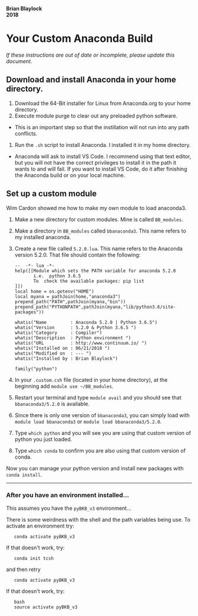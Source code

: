 **Brian Blaylock**  
**2018**

# Your Custom Anaconda Build


_If these instructions are out of date or incomplete, please update this document._

## Download and install Anaconda in your home directory. 
1. Download the 64-Bit installer for Linux from Anaconda.org to your home directory.
1. Execute module purge to clear out any preloaded python software.
 - This is an important step so that the instillation will not run into any path conflicts.
1. Run the `.sh` script to install Anaconda. I installed it in my home directory.
 - Anaconda will ask to install VS Code. I recommend using that text editor, but you will not have the correct privileges to install it in the path it wants to and will fail. If you want to install VS Code, do it after finishing the Anaconda build or on your local machine.

## Set up a custom module
Wim Cardon showed me how to make my own module to load anaconda3.
1. Make a new directory for custom modules. Mine is called `BB_modules`.
1. Make a directory in `BB_modules` called `bbanaconda3`. This name refers to my installed anaconda.
1. Create a new file called `5.2.0.lua`. This name refers to the Anaconda version 5.2.0. That file should contain the following:
       
       --  -*- lua -*-
       help([[Module which sets the PATH variable for anaconda 5.2.0
              i.e.  python 3.6.5
              To  check the available packages: pip list
       ]])
       local home = os.getenv("HOME")
       local myana = pathJoin(home,"anaconda3")
       prepend_path("PATH",pathJoin(myana,"bin"))
       prepend_path("PYTHONPATH",pathJoin(myana,"lib/python3.6/site-packages"))

       whatis("Name         : Anaconda 5.2.0 | Python 3.6.5")
       whatis("Version      : 5.2.0 & Python 3.6.5 ")
       whatis("Category     : Compiler")
       whatis("Description  : Python environment ")
       whatis("URL          : http://www.continuum.io/ ")
       whatis("Installed on : 06/21/2018 ")
       whatis("Modified on  : --- ")
       whatis("Installed by : Brian Blaylock")

       family("python")

1. In your `.custom.csh` file  (located in your home directory), at the beginning add `module use ~/BB_modules`.
1. Restart your terminal and type `module avail` and you should see that `bbanaconda3/5.2.0` is available.
1. Since there is only one version of `bbanaconda3`, you can simply load with `module load bbanaconda3` or `module load bbanaconda3/5.2.0`.
1. Type `which python` and you will see you are using that custom version of python you just loaded.
1. Type `which conda` to confirm you are also using that custom version of conda.

Now you can manage your python version and install new packages with `conda install`.

---
### After you have an environment installed...

This assumes you have the `pyBKB_v3` environment...

There is some weirdness with the shell and the path variables being use. To activate an environment try:

       conda activate pyBKB_v3

If that doesn't work, try:

       conda init tcsh

and then retry

       conda activate pyBKB_v3

If that doesn't work, try:

       bash
       source activate pyBKB_v3